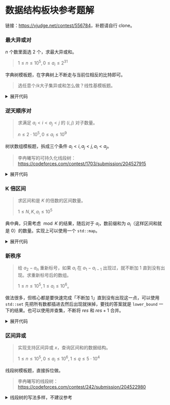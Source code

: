# 数据结构板块参考题解

链接：<https://vjudge.net/contest/556784>，补题请自行 clone。

### 最大异或对

$n$ 个数里面选 $2$ 个，求最大异或和。

> $1 \leq n \leq 10^5, 0 \leq a_i \leq 2^{31}$

字典树模板题，在字典树上不断走与当前位相反的比特即可。

> 选任意个/$k$大子集异或和怎么做？线性基模板题。

<details><summary>展开代码</summary>

```cpp
#include <bits/stdc++.h>

using ll = long long;

int main() {
    std::cin.tie(nullptr)->sync_with_stdio(false);

    int n;
    std::cin >> n;
    std::vector<int> a(n);
    for (int &i : a) std::cin >> i;

    std::vector<std::array<int, 2>> tr(n * 30 + 1);
    int cnt = 0;

    int ans = 0;
    for (int x : a) {
        // query
        int res = 0;
        for (int i = 30, p = 0; ~i; i--) {
            int y = x >> i & 1;
            if (tr[p][!y])
                p = tr[p][!y], res = 2 * res + 1;
            else
                p = tr[p][y], res = 2 * res;
        }
        ans = std::max(ans, res);

        // insert
        for (int i = 30, p = 0; ~i; i--) {
            int y = x >> i & 1;
            if (!tr[p][y]) tr[p][y] = ++cnt;
            p = tr[p][y];
        }
    }

    std::cout << ans << '\n';
}
```

</details>

### 逆天顺序对
> 求满足 $a_i \lt i \lt a_j \lt j$ 的 $(i, j)$ 对子数量。
>
> $n \leq 2 \cdot 10^5, 0 \leq a_i \leq 10^9$

树状数组模板题，拆成三个条件 $a_i \lt i, a_j \lt j, a_i \lt a_j$。

> 李冉曦写的可持久化线段树：<https://codeforces.com/contest/1703/submission/204527915>

<details><summary>展开代码</summary>

```cpp
#include <bits/stdc++.h>

using ll = long long; // <+>

int main() {
  std::cin.tie(nullptr)->sync_with_stdio(false);

  int tt;
  std::cin >> tt;
  void solve();
  while (tt--) {
    solve();
  }

  return 0;
}

void solve() {
  int n;
  std::cin >> n;

  std::vector<int> a(n);
  for (int &i : a) {
    std::cin >> i;
  }

  std::vector<int> tree(n + 1, 0);

  ll ans = 0;
  for (int i = n - 1; ~i; --i) {
    if (a[i] < i + 1) {
      // query
      for (int j = i + 2; j <= n; j += j & -j) {
        ans += tree[j];
      }
      // modify
      for (int j = a[i]; j; j -= j & -j) {
        tree[j] += 1;
      }
    }
  }

  std::cout << ans << "\n";
}
```

</details>

### K 倍区间
> 求区间和是 $K$ 的倍数的区间数量。
>
> $1 \leq N, K, a_i \leq 10^5$

典中典，只需考虑 $\bmod K$ 的结果，随后对于 $a_i$，数前缀和为 $a_i$（这样区间和就是 $0$）的数量。实现上可以使用一个 `std::map`。

<details><summary>展开代码</summary>

```cpp
#include <bits/stdc++.h>

using ll = long long;

int main() {
    std::cin.tie(nullptr)->sync_with_stdio(false);

    int n, k;
    std::cin >> n >> k;

    ll ans = 0, s = 0;
    std::map<ll, ll> cnt {{0, 1}};

    for (int i = 0, x; i < n; i++) {
        std::cin >> x;
        ++cnt[(s += x %= k) %= k];
    }

    for (int i = 0; i < k; i++) {
        ans += cnt[i] * (cnt[i] - 1) / 2;
    }

    std::cout << ans << '\n';

    return 0;
}
```

</details>

### 新秩序
> 给 $a_2 - a_n$ 重新标号，如果 $a_i$ 在 $a_1 - a_{i - 1}$ 出现过，就不断加 $1$ 直到没有出现。求重新标号后的数组。
>
> $1 \leq n \leq 10^5, 1 \leq a_i \leq 10 ^ 6$。

做法很多，但核心都是要快速完成「不断加 $1$」直到没有出现这一点，可以使用 `std::set` 先把所有数都插进去然后出现就抹掉，要找的答案就是 `lower_bound` 一下的结果。也可以使用并查集，不断将 $res$ 和 $res + 1$ 合并。

<details><summary>展开代码</summary>

```cpp
#include <bits/stdc++.h>

using ll = long long;

int main() {
    std::cin.tie(nullptr)->sync_with_stdio(false);

    int n;
    std::cin >> n;
    std::vector a(n, 0);

    static const int N = 1000010;
    std::vector p(N, 0);
    std::iota(p.begin(), p.end(), 0);
    std::function<int(int)> find = [&find, &p](int x) -> int {
        return p[x] = p[x] == x ? x : find(p[x]);
    };

    for (int i = 0; i < n; i++) {
        std::cin >> a[i];
        a[i] = find(a[i]);
        p[a[i]] = a[i] + 1;
        std::cout << a[i] << " \n"[i + 1 == n];
    }

    return 0;
}
```

</details>

### 区间异或
> 实现支持区间异或 $x$，查询区间和的数据结构。
>
> $1 \leq n \leq 10^5, 0 \leq a_i \leq 10^6, 1 \leq q \leq 5 \cdot 10^4$

线段树模板题，直接拆位做。

> 李冉曦写的线段树：<https://codeforces.com/contest/242/submission/204522980>

<details><summary>线段树的写法多样，不建议参考</summary>

```cpp
#include <bits/stdc++.h>

using ll = long long;

const int N = 100010;
int n, m, a[N];
int tag[N << 2], flip[N << 2][20];

#define ls p << 1
#define rs ls | 1

void pushup(int p) {
    for (int i = 0; i < 20; i++) {
        flip[p][i] = flip[ls][i] + flip[rs][i];
    }
}

void build(int L, int R, int p) {
    if (L == R) {
        for (int i = 0; i < 20; i++) {
            if (a[L] >> i & 1) {
                flip[p][i] = 1;
            }
        }
        return;
    }

    int m = (L + R) / 2;
    build(L, m, ls), build(m + 1, R, rs);
    pushup(p);
}

void pushdown(int L, int R, int p) {
    if (tag[p]) {
        int m = (L + R) / 2;
        for (int i = 0; i < 20; i++) {
            if (tag[p] >> i & 1) {
                flip[ls][i] = (m - L + 1) - flip[ls][i];
                flip[rs][i] = (R - m) - flip[rs][i];
            }
        }
        tag[ls] ^= tag[p], tag[rs] ^= tag[p];
        tag[p] = 0;
    }
}

void update(int L, int R, int p, int l, int r, int val) {
    if (R < l || r < L) return;
    if (l <= L && R <= r) {
        for (int i = 0; i < 20; i++) {
            if (val >> i & 1) {
                flip[p][i] = (R - L + 1) - flip[p][i];
            }
        }
        tag[p] ^= val;
        return;
    }
    pushdown(L, R, p);

    int m = (L + R) / 2;
    update(L, m, ls, l, r, val), update(m + 1, R, rs, l, r, val);
    pushup(p);
}

ll query(int L, int R, int p, int l, int r) {
    if (R < l || r < L) return 0;
    if (l <= L && R <= r) {
        ll ret = 0;
        for (int i = 0; i < 20; i++) {
            ret += (ll)flip[p][i] * (1 << i);
        }
        return ret;
    }
    pushdown(L, R, p);

    int m = (L + R) / 2;
    return query(L, m, ls, l, r) + query(m + 1, R, rs, l, r);
}

int main() {
    std::cin.tie(nullptr)->sync_with_stdio(false);

    std::cin >> n;
    for (int i = 1; i <= n; i++) {
        std::cin >> a[i];
    }

    build(1, n, 1);

    std::cin >> m;
    while (m--) {
        int op, l, r, x;
        std::cin >> op >> l >> r;
        if (op == 1) {
            std::cout << query(1, n, 1, l, r) << '\n';
        } else {
            std::cin >> x;
            update(1, n, 1, l, r, x);
        }
    }

    return 0;
}
```

</details>
